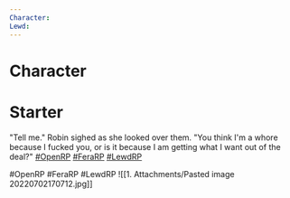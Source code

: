 ```yaml
---
Character: 
Lewd: 
---
```

# Character


# Starter
"Tell me." Robin sighed as she looked over them. "You think I'm a whore because I fucked you, or is it because I am getting what I want out of the deal?" [#OpenRP](https://twitter.com/hashtag/OpenRP?src=hashtag_click) [#FeraRP](https://twitter.com/hashtag/FeraRP?src=hashtag_click) [#LewdRP](https://twitter.com/hashtag/LewdRP?src=hashtag_click)

  

#OpenRP #FeraRP #LewdRP 
![[1. Attachments/Pasted image 20220702170712.jpg]]
